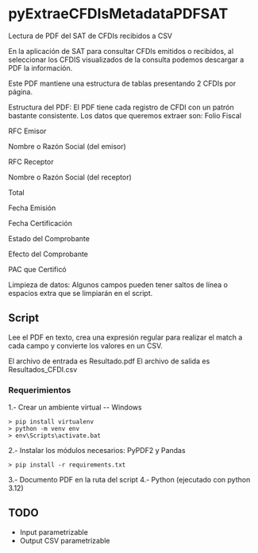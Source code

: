 # pyExtraeCFDIsMetadataPDFSAT

Lectura de PDF del SAT de CFDIs recibidos a CSV

En la aplicación de SAT para consultar CFDIs emitidos o recibidos, al seleccionar los CFDIS visualizados de la consulta podemos descargar a PDF la información.

Este PDF mantiene una estructura de tablas presentando 2 CFDIs por página.

Estructura del PDF: El PDF tiene cada registro de CFDI con un patrón bastante consistente. Los datos que queremos extraer son:
Folio Fiscal

RFC Emisor

Nombre o Razón Social (del emisor)

RFC Receptor

Nombre o Razón Social (del receptor)

Total

Fecha Emisión

Fecha Certificación

Estado del Comprobante

Efecto del Comprobante

PAC que Certificó

Limpieza de datos: Algunos campos pueden tener saltos de línea o espacios extra que se limpiarán en el script.

## Script

Lee el PDF en texto, crea una expresión regular para realizar el match a cada campo y convierte los valores en un CSV.

El archivo de entrada es Resultado.pdf
El archivo de salida es Resultados_CFDI.csv

### Requerimientos

1.- Crear un ambiente virtual
    -- Windows

    > pip install virtualenv
    > python -m venv env
    > env\Scripts\activate.bat 

2.- Instalar los módulos necesarios: PyPDF2 y Pandas

    > pip install -r requirements.txt

3.- Documento PDF en la ruta del script
4.- Python (ejecutado con python 3.12)

## TODO

- Input parametrizable
- Output CSV parametrizable
